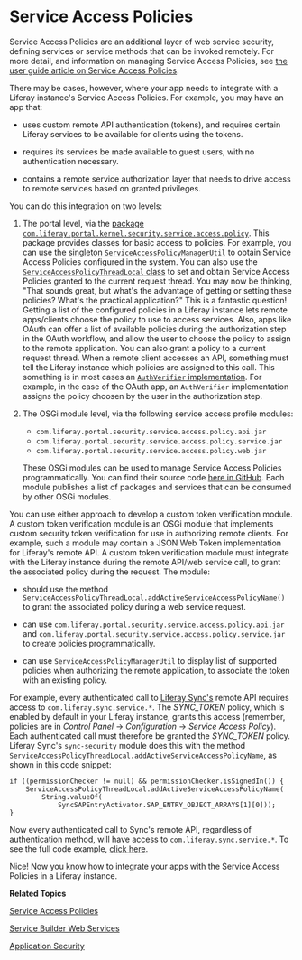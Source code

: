 # Service Access Policies

Service Access Policies are an additional layer of web service security, 
defining services or service methods that can be invoked remotely. For more 
detail, and information on managing Service Access Policies, see 
[the user guide article on Service Access Policies](/discover/deployment/-/knowledge_base/7-0/service-access-policies). 

There may be cases, however, where your app needs to integrate with a Liferay 
instance's Service Access Policies. For example, you may have an app that: 

- uses custom remote API authentication (tokens), and requires certain Liferay 
  services to be available for clients using the tokens. 

- requires its services be made available to guest users, with no authentication 
  necessary. 

- contains a remote service authorization layer that needs to drive access to 
  remote services based on granted privileges. 

You can do this integration on two levels: 

1. The portal level, via the 
   [package `com.liferay.portal.kernel.security.service.access.policy`](https://docs.liferay.com/portal/7.0/javadocs/portal-kernel/com/liferay/portal/kernel/security/service/access/policy/package-summary.html). 
   This package provides classes for basic access to policies. For example, you 
   can use the 
   [singleton `ServiceAccessPolicyManagerUtil`](https://docs.liferay.com/portal/7.0/javadocs/portal-kernel/com/liferay/portal/kernel/security/service/access/policy/ServiceAccessPolicyManagerUtil.html) 
   to obtain Service Access Policies configured in the system. You can also use 
   the 
   [`ServiceAccessPolicyThreadLocal` class](https://docs.liferay.com/portal/7.0/javadocs/portal-kernel/com/liferay/portal/kernel/security/service/access/policy/ServiceAccessPolicyThreadLocal.html) 
   to set and obtain Service Access Policies granted to the current request 
   thread. You may now be thinking, "That sounds great, but what's the advantage 
   of getting or setting these policies? What's the practical application?" This 
   is a fantastic question! Getting a list of the configured policies in a 
   Liferay instance lets remote apps/clients choose the policy to use to access 
   services. Also, apps like OAuth can offer a list of available policies during 
   the authorization step in the OAuth workflow, and allow the user to choose 
   the policy to assign to the remote application. You can also grant a policy 
   to a current request thread. When a remote client accesses an API, something 
   must tell the Liferay instance which policies are assigned to this call. This 
   something is in most cases an 
   [`AuthVerifier` implementation](https://docs.liferay.com/portal/7.0/javadocs/portal-kernel/com/liferay/portal/kernel/security/auth/verifier/AuthVerifier.html). 
   For example, in the case of the OAuth app, an `AuthVerifier` implementation 
   assigns the policy choosen by the user in the authorization step. 

2. The OSGi module level, via the following service access profile modules:

    - `com.liferay.portal.security.service.access.policy.api.jar`
    - `com.liferay.portal.security.service.access.policy.service.jar`
    - `com.liferay.portal.security.service.access.policy.web.jar`

    These OSGi modules can be used to manage Service Access Policies 
    programmatically. You can find their source code 
    [here in GitHub](https://github.com/liferay/liferay-portal/tree/master/modules/apps/foundation/portal-security). 
    Each module publishes a list of packages and services that can be consumed 
    by other OSGi modules. 

You can use either approach to develop a custom token verification module. A 
custom token verification module is an OSGi module that implements custom 
security token verification for use in authorizing remote clients. For example, 
such a module may contain a JSON Web Token implementation for Liferay's remote 
API. A custom token verification module must integrate with the Liferay instance 
during the remote API/web service call, to grant the associated policy during 
the request. The module: 

- should use the method 
  `ServiceAccessPolicyThreadLocal.addActiveServiceAccessPolicyName()` to grant 
  the associated policy during a web service request. 

- can use `com.liferay.portal.security.service.access.policy.api.jar` and 
  `com.liferay.portal.security.service.access.policy.service.jar` to create 
  policies programmatically. 

- can use `ServiceAccessPolicyManagerUtil` to display list of supported policies 
  when authorizing the remote application, to associate the token with an 
  existing policy. 

For example, every authenticated call to 
[Liferay Sync's](https://www.liferay.com/supporting-products/liferay-sync) 
remote API requires access to `com.liferay.sync.service.*`. The *SYNC_TOKEN* 
policy, which is enabled by default in your Liferay instance, grants this 
access (remember, policies are in *Control Panel* &rarr; *Configuration* &rarr; 
*Service Access Policy*). Each authenticated call must therefore be granted the 
*SYNC_TOKEN* policy. Liferay Sync's `sync-security` module does this with the 
method `ServiceAccessPolicyThreadLocal.addActiveServiceAccessPolicyName`, as 
shown in this code snippet:

    if ((permissionChecker != null) && permissionChecker.isSignedIn()) {
        ServiceAccessPolicyThreadLocal.addActiveServiceAccessPolicyName(
            String.valueOf(
                SyncSAPEntryActivator.SAP_ENTRY_OBJECT_ARRAYS[1][0]));
    }

Now every authenticated call to Sync's remote API, regardless of authentication 
method, will have access to `com.liferay.sync.service.*`. To see the full code 
example, 
[click here](https://github.com/liferay/liferay-portal/blob/master/modules/apps/sync/sync-security/src/main/java/com/liferay/sync/security/servlet/filter/SyncAuthFilter.java#L60-L62).

Nice! Now you know how to integrate your apps with the Service Access Policies 
in a Liferay instance. 

**Related Topics**

[Service Access Policies](/discover/deployment/-/knowledge_base/7-0/service-access-policies)

[Service Builder Web Services](/develop/tutorials/-/knowledge_base/7-0/service-builder-web-services)

[Application Security](/develop/tutorials/-/knowledge_base/7-0/application-security)
